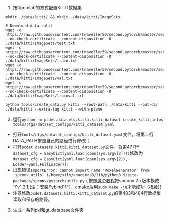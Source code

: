 1. 按照mmlab的方式配置KITTI数据集  
```
mkdir ./data/kitti/ && mkdir ./data/kitti/ImageSets  

# Download data split  
wget -c  https://raw.githubusercontent.com/traveller59/second.pytorch/master/second/data/ImageSets/test.txt --no-check-certificate --content-disposition -O ./data/kitti/ImageSets/test.txt  
wget -c  https://raw.githubusercontent.com/traveller59/second.pytorch/master/second/data/ImageSets/train.txt --no-check-certificate --content-disposition -O ./data/kitti/ImageSets/train.txt  
wget -c  https://raw.githubusercontent.com/traveller59/second.pytorch/master/second/data/ImageSets/val.txt --no-check-certificate --content-disposition -O ./data/kitti/ImageSets/val.txt  
wget -c  https://raw.githubusercontent.com/traveller59/second.pytorch/master/second/data/ImageSets/trainval.txt --no-check-certificate --content-disposition -O ./data/kitti/ImageSets/trainval.txt  

python tools/create_data.py kitti --root-path ./data/kitti --out-dir ./data/kitti --extra-tag kitti --with-plane
```  


2. 运行`python -m pcdet.datasets.kitti.kitti_dataset create_kitti_infos tools/cfgs/dataset_configs/kitti_dataset.yaml`  
- 打开`tools/cfgs/dataset_configs/kitti_dataset.yaml`文件，将第二行DATA_PATH按照自己的路径进行修改；  
- 打开`pcdet.datasets.kitti.kitti_dataset.py`文件，将第477行`dataset_cfg = EasyDict(yaml.load(open(sys.argv[2])))`修改为`dataset_cfg = EasyDict(yaml.load(open(sys.argv[2]), Loader=yaml.FullLoader))`;  
- 出现错误`ImportError: cannot import name 'VoxelGenerator' from 'spconv.utils' (/home/xilm/anaconda3/lib/python3.9/site-packages/spconv/pytorch/utils.py)`,按照[这个教程](https://zhuanlan.zhihu.com/p/524235616)把spconv 2.x版本换成了v1.2.1;(注：安装Pybind11时，cmake后用`sudo make -j8`才能成功（捂脸）)  
- 注意修改`pcdet.datasets.kitti.kitti_dataset.py`的第483和484行数据集读取和保存的路径。  

3. 生成一系列pkl和gt_database文件夹
